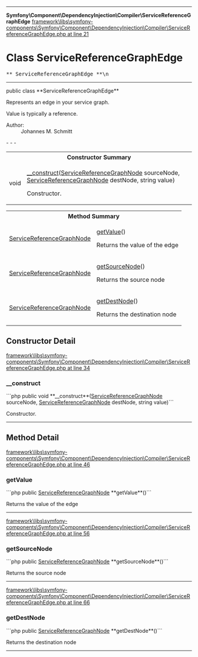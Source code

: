 - - -

**Symfony\Component\DependencyInjection\Compiler\ServiceReferenceGraphEdge**
<a href="https://github.com/JeyDotC/Hirudo-docs/blob/master/source/framework/libs/symfony-components/Symfony/Component/DependencyInjection/Compiler/ServiceReferenceGraphEdge.php.md#line21" class="location">framework\libs\symfony-components\Symfony\Component\DependencyInjection\Compiler\ServiceReferenceGraphEdge.php at line 21</a>

# Class ServiceReferenceGraphEdge #

<pre class="tree">** ServiceReferenceGraphEdge **\n</pre>

- - -

<p class="signature">public  class **ServiceReferenceGraphEdge**</p>

<div class="comment" id="overview_description"><p>Represents an edge in your service graph.</p><p>Value is typically a reference.</p></div>

<dl>
<dt>Author:</dt>
<dd>Johannes M. Schmitt <schmittjoh@gmail.com></dd>
</dl>
- - -

<table id="summary_constructor">
<tr><th colspan="2">Constructor Summary</th></tr>
<tr>
<td class="type"> void</td>
<td class="description"><p class="name"><a href="#__construct()">__construct</a>(<a href="../../../../symfony/component/dependencyinjection/compiler/servicereferencegraphnode.html">ServiceReferenceGraphNode</a> sourceNode, <a href="../../../../symfony/component/dependencyinjection/compiler/servicereferencegraphnode.html">ServiceReferenceGraphNode</a> destNode, string value)</p><p class="description">Constructor.</p></td>
</tr>
</table>

<table id="summary_method">
<tr><th colspan="2">Method Summary</th></tr>
<tr>
<td class="type"> <a href="../../../../symfony/component/dependencyinjection/compiler/servicereferencegraphnode.html">ServiceReferenceGraphNode</a></td>
<td class="description"><p class="name"><a href="#getValue()">getValue</a>()</p><p class="description">Returns the value of the edge</p></td>
</tr>
<tr>
<td class="type"> <a href="../../../../symfony/component/dependencyinjection/compiler/servicereferencegraphnode.html">ServiceReferenceGraphNode</a></td>
<td class="description"><p class="name"><a href="#getSourceNode()">getSourceNode</a>()</p><p class="description">Returns the source node</p></td>
</tr>
<tr>
<td class="type"> <a href="../../../../symfony/component/dependencyinjection/compiler/servicereferencegraphnode.html">ServiceReferenceGraphNode</a></td>
<td class="description"><p class="name"><a href="#getDestNode()">getDestNode</a>()</p><p class="description">Returns the destination node</p></td>
</tr>
</table>

<h2 id="detail_method">Constructor Detail</h2>
<a href="https://github.com/JeyDotC/Hirudo-docs/blob/master/source/framework/libs/symfony-components/Symfony/Component/DependencyInjection/Compiler/ServiceReferenceGraphEdge.php.md#line34" class="location">framework\libs\symfony-components\Symfony\Component\DependencyInjection\Compiler\ServiceReferenceGraphEdge.php at line 34</a>

<h3 id="__construct()">__construct</h3>
```php
public  void **__construct**(<a href="../../../../symfony/component/dependencyinjection/compiler/servicereferencegraphnode.html">ServiceReferenceGraphNode</a> sourceNode, <a href="../../../../symfony/component/dependencyinjection/compiler/servicereferencegraphnode.html">ServiceReferenceGraphNode</a> destNode, string value)```
<div class="details">
<p>Constructor.</p></div>

- - -

<h2 id="detail_method">Method Detail</h2>
<a href="https://github.com/JeyDotC/Hirudo-docs/blob/master/source/framework/libs/symfony-components/Symfony/Component/DependencyInjection/Compiler/ServiceReferenceGraphEdge.php.md#line46" class="location">framework\libs\symfony-components\Symfony\Component\DependencyInjection\Compiler\ServiceReferenceGraphEdge.php at line 46</a>

<h3 id="getValue()">getValue</h3>
```php
public  <a href="../../../../symfony/component/dependencyinjection/compiler/servicereferencegraphnode.html">ServiceReferenceGraphNode</a> **getValue**()```
<div class="details">
<p>Returns the value of the edge</p></div>

- - -

<a href="https://github.com/JeyDotC/Hirudo-docs/blob/master/source/framework/libs/symfony-components/Symfony/Component/DependencyInjection/Compiler/ServiceReferenceGraphEdge.php.md#line56" class="location">framework\libs\symfony-components\Symfony\Component\DependencyInjection\Compiler\ServiceReferenceGraphEdge.php at line 56</a>

<h3 id="getSourceNode()">getSourceNode</h3>
```php
public  <a href="../../../../symfony/component/dependencyinjection/compiler/servicereferencegraphnode.html">ServiceReferenceGraphNode</a> **getSourceNode**()```
<div class="details">
<p>Returns the source node</p></div>

- - -

<a href="https://github.com/JeyDotC/Hirudo-docs/blob/master/source/framework/libs/symfony-components/Symfony/Component/DependencyInjection/Compiler/ServiceReferenceGraphEdge.php.md#line66" class="location">framework\libs\symfony-components\Symfony\Component\DependencyInjection\Compiler\ServiceReferenceGraphEdge.php at line 66</a>

<h3 id="getDestNode()">getDestNode</h3>
```php
public  <a href="../../../../symfony/component/dependencyinjection/compiler/servicereferencegraphnode.html">ServiceReferenceGraphNode</a> **getDestNode**()```
<div class="details">
<p>Returns the destination node</p></div>

- - -

